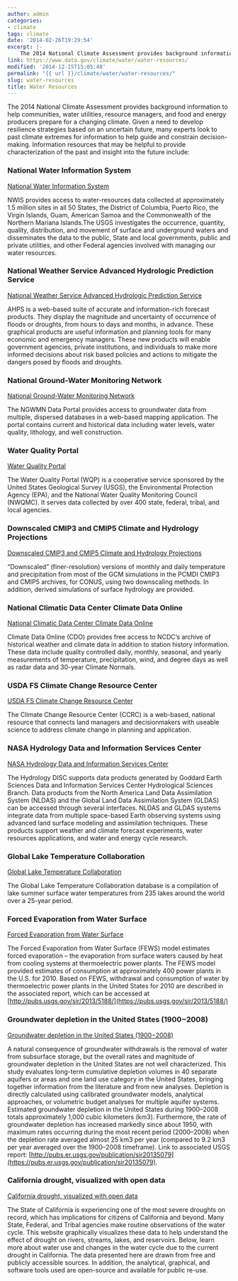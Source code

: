 ```yaml
---
author: admin
categories:
- climate
tags: climate
date: '2014-02-26T19:29:54'
excerpt: |-
    The 2014 National Climate Assessment provides background information to help communities, water utilities, resource managers, and food and energy producers prepare for a changing climate. Given a need to develop resilience…
link: https://www.data.gov/climate/water/water-resources/
modified: '2014-12-15T15:05:48'
permalink: "{{ url }}/climate/water/water-resources/"
slug: water-resources
title: Water Resources
---
```


The 2014 National Climate Assessment provides background information to help communities, water utilities, resource managers, and food and energy producers prepare for a changing climate. Given a need to develop resilience strategies based on an uncertain future, many experts look to past climate extremes for information to help guide and constrain decision-making. Information resources that may be helpful to provide characterization of the past and insight into the future include:

### National Water Information System

[National Water Information System](https://waterdata.usgs.gov/nwis)

NWIS provides access to water-resources data collected at approximately 1.5 million sites in all 50 States, the District of Columbia, Puerto Rico, the Virgin Islands, Guam, American Samoa and the Commonwealth of the Northern Mariana Islands.The USGS investigates the occurrence, quantity, quality, distribution, and movement of surface and underground waters and disseminates the data to the public, State and local governments, public and private utilities, and other Federal agencies involved with managing our water resources.

### National Weather Service Advanced Hydrologic Prediction Service

[National Weather Service Advanced Hydrologic Prediction Service](https://water.weather.gov/ahps/)

AHPS is a web-based suite of accurate and information-rich forecast products. They display the magnitude and uncertainty of occurrence of floods or droughts, from hours to days and months, in advance. These graphical products are useful information and planning tools for many economic and emergency managers. These new products will enable government agencies, private institutions, and individuals to make more informed decisions about risk based policies and actions to mitigate the dangers posed by floods and droughts.

### National Ground-Water Monitoring Network

[National Ground-Water Monitoring Network](https://cida.usgs.gov/ngwmn/)

The NGWMN Data Portal provides access to groundwater data from multiple, dispersed databases in a web-based mapping application. The portal contains current and historical data including water levels, water quality, lithology, and well construction.

### Water Quality Portal

[Water Quality Portal](https://www.waterqualitydata.us)

The Water Quality Portal (WQP) is a cooperative service sponsored by the United States Geological Survey (USGS), the Environmental Protection Agency (EPA), and the National Water Quality Monitoring Council (NWQMC). It serves data collected by over 400 state, federal, tribal, and local agencies.

### Downscaled CMIP3 and CMIP5 Climate and Hydrology Projections

[Downscaled CMIP3 and CMIP5 Climate and Hydrology Projections](https://gdo-dcp.ucllnl.org/downscaled_cmip_projections/dcpInterface.html)

“Downscaled” (finer-resolution) versions of monthly and daily temperature and precipitation from most of the GCM simulations in the PCMDI CMIP3 and CMIP5 archives, for CONUS, using two downscaling methods. In addition, derived simulations of surface hydrology are provided.

### National Climatic Data Center Climate Data Online

[National Climatic Data Center Climate Data Online](https://www.ncdc.noaa.gov/cdo-web/)

Climate Data Online (CDO) provides free access to NCDC’s archive of historical weather and climate data in addition to station history information. These data include quality controlled daily, monthly, seasonal, and yearly measurements of temperature, precipitation, wind, and degree days as well as radar data and 30-year Climate Normals.

### USDA FS Climate Change Resource Center

[USDA FS Climate Change Resource Center](https://www.fs.usda.gov/ccrc/)

The Climate Change Resource Center (CCRC) is a web-based, national resource that connects land managers and decisionmakers with useable science to address climate change in planning and application.

### NASA Hydrology Data and Information Services Center

[NASA Hydrology Data and Information Services Center](https://disc.sci.gsfc.nasa.gov/hydrology)

The Hydrology DISC supports data products generated by Goddard Earth Sciences Data and Information Services Center Hydrological Sciences Branch. Data products from the North America Land Data Assimilation System (NLDAS) and the Global Land Data Assimilation System (GLDAS) can be accessed through several interfaces. NLDAS and GLDAS systems integrate data from multiple space-based Earth observing systems using advanced land surface modeling and assimilation techniques. These products support weather and climate forecast experiments, water resources applications, and water and energy cycle research.

### Global Lake Temperature Collaboration

[Global Lake Temperature Collaboration](https://portal.lternet.edu/nis/mapbrowse?scope=knb-lter-ntl&identifier=10001)

The Global Lake Temperature Collaboration database is a compilation of lake summer surface water temperatures from 235 lakes around the world over a 25-year period.

### Forced Evaporation from Water Surface

[Forced Evaporation from Water Surface](https://pubs.usgs.gov/sir/2013/5188/)

The Forced Evaporation from Water Surface (FEWS) model estimates forced evaporation – the evaporation from surface waters caused by heat from cooling systems at thermoelectric power plants. The FEWS model provided estimates of consumption at approximately 400 power plants in the U.S. for 2010. Based on FEWS, withdrawal and consumption of water by thermoelectric power plants in the United States for 2010 are described in the associated report, which can be accessed at [http://pubs.usgs.gov/sir/2013/5188/](https://pubs.usgs.gov/sir/2013/5188/)

### Groundwater depletion in the United States (1900−2008)

[Groundwater depletion in the United States (1900−2008)](https://pubs.er.usgs.gov/publication/sir20135079)

A natural consequence of groundwater withdrawals is the removal of water from subsurface storage, but the overall rates and magnitude of groundwater depletion in the United States are not well characterized. This study evaluates long-term cumulative depletion volumes in 40 separate aquifers or areas and one land use category in the United States, bringing together information from the literature and from new analyses. Depletion is directly calculated using calibrated groundwater models, analytical approaches, or volumetric budget analyses for multiple aquifer systems. Estimated groundwater depletion in the United States during 1900–2008 totals approximately 1,000 cubic kilometers (km3). Furthermore, the rate of groundwater depletion has increased markedly since about 1950, with maximum rates occurring during the most recent period (2000–2008) when the depletion rate averaged almost 25 km3 per year (compared to 9.2 km3 per year averaged over the 1900–2008 timeframe). Link to associated USGS report: [http://pubs.er.usgs.gov/publication/sir20135079](https://pubs.er.usgs.gov/publication/sir20135079).

### California drought, visualized with open data

[California drought, visualized with open data](https://cida.usgs.gov/ca_drought)

The State of California is experiencing one of the most severe droughts on record, which has implications for citizens of California and beyond. Many State, Federal, and Tribal agencies make routine observations of the water cycle. This website graphically visualizes these data to help understand the effect of drought on rivers, streams, lakes, and reservoirs. Below, learn more about water use and changes in the water cycle due to the current drought in California. The data presented here are drawn from free and publicly accessible sources. In addition, the analytical, graphical, and software tools used are open-source and available for public re-use.
